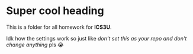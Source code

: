 # Super cool heading
This is a folder for all homework for **ICS3U**.

Idk how the settings work so just like _don't set this as your repo and don't change anything_ pls 😭
